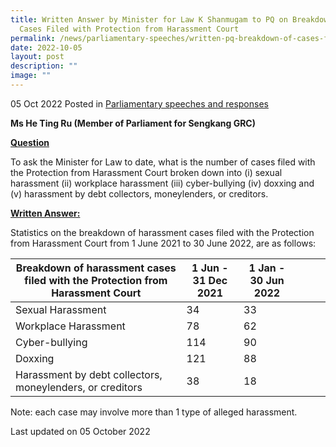 ```yaml
---
title: Written Answer by Minister for Law K Shanmugam to PQ on Breakdown of
  Cases Filed with Protection from Harassment Court
permalink: /news/parliamentary-speeches/written-pq-breakdown-of-cases-filed-protection-from-harassment-court/
date: 2022-10-05
layout: post
description: ""
image: ""
---
```

05 Oct 2022 Posted in [Parliamentary speeches and responses](/news/parliamentary-speeches)

**Ms He Ting Ru (Member of Parliament for Sengkang GRC)**

**<b><u>Question</u></b>**

To ask the Minister for Law to date, what is the number of cases filed with the Protection from Harassment Court broken down into (i) sexual harassment (ii) workplace harassment (iii) cyber-bullying (iv) doxxing and (v) harassment by debt collectors, moneylenders, or creditors.

**<b><u>Written Answer:</u></b>** 

Statistics on the breakdown of harassment cases filed with the Protection from Harassment Court from 1 June 2021 to 30 June 2022, are as follows:

|Breakdown of harassment cases filed with the Protection from Harassment Court|1 Jun - 31 Dec 2021|1 Jan - 30 Jun 2022||||
|----------------|-------------------------------|-----------------------------|-------------------------------|-----------------------------|-------------------------------|
|Sexual Harassment|34|33||||
|Workplace Harassment|78|62||||
|Cyber-bullying|114|90||||
|Doxxing|121|88||||
|Harassment by debt collectors, moneylenders, or creditors|38|18||||

Note: each case may involve more than 1 type of alleged harassment. 

<p class="right-side-updated">Last updated on 05 October 2022</p>